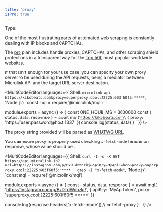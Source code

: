 ```yaml
---
title: 'proxy'
isPro: true
--- 
```


Type: <Type children='<string>'/>

One of the most frustrating parts of automated web scraping is constantly dealing with IP blocks and CAPTCHAs.

The [pro](/docs/api/basics/endpoint) plan includes handle proxies, CAPTCHAs, and other scraping shield protections in a transparent way for the [Top 500](https://moz.com/top500) most popular worldwide websites.

If that isn't enough for your use case, you can specify your own proxy server to be used during the API requests, being a mediator between Microlink API and the target URL server destination. 

<MultiCodeEditor languages={{
  Shell: `microlink-api https://kikobeats.com&proxy=superproxy.cool:22225:603f60f5:*****`,
  'Node.js': `const mql = require('@microlink/mql')
 
module.exports = async () => {
  const ONE_HOUR_MS = 3600000
  const { status, data, response } = await mql('https://kikobeats.com', {
    proxy: 'https://user:password@host:1337'
  })
  console.log(status, data)
}
  `
  }}
/>

The proxy string provided will be parsed as [WHATWG URL](https://nodejs.org/api/url.html#url_the_whatwg_url_api).

You can esure proxy is properly used checking `x-fetch-mode` header on response, whose value should be <Type children="'proxy-*'"/>.

<MultiCodeEditor languages={{
  Shell: `curl -I -s -X GET https://api.microlink.io?url=https://instagram.com/p/BvDTdWdnzkj&apiKey=MyApiToken&proxy=superproxy.cool:22225:603f60f5:***** | grep -i "x-fetch-mode"`,
  'Node.js': `const mql = require('@microlink/mql')
 
module.exports = async () => {
  const { status, data, response } = await mql(
    'https://instagram.com/p/BvDTdWdnzkj/', { 
      apiKey: 'MyApiToken',
      proxy: 'superproxy.cool:22225:603f60f5:*****'
    })
  
  console.log(response.headers['x-fetch-mode']) // => fetch-proxy
}
  `
  }} 
/>

